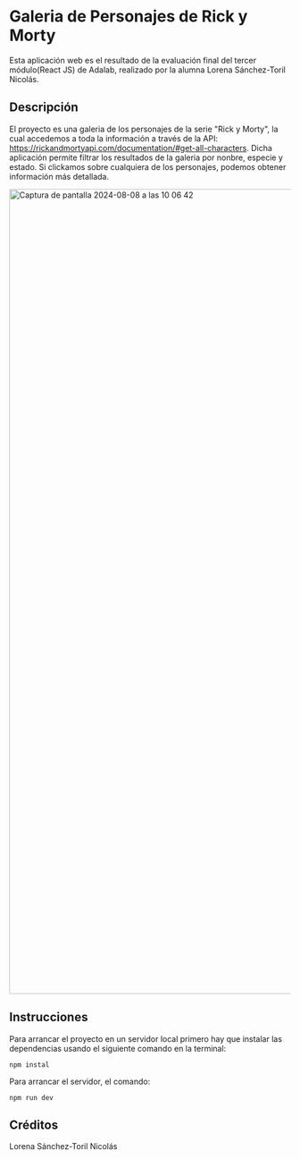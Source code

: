 # Galeria de Personajes de Rick y Morty

Esta aplicación web es el resultado de la evaluación final del tercer módulo(React JS) de Adalab, realizado por la alumna Lorena Sánchez-Toril Nicolás.

## Descripción

El proyecto es una galeria de los personajes de la serie "Rick y Morty", la cual accedemos a toda la información a través de la API: https://rickandmortyapi.com/documentation/#get-all-characters. Dicha aplicación permite filtrar los resultados de la galeria por nonbre, especie y estado. Si clickamos sobre cualquiera de los personajes, podemos obtener información más detallada.

<img width="1440" alt="Captura de pantalla 2024-08-08 a las 10 06 42" src="https://github.com/user-attachments/assets/523bc172-2cc9-4512-841a-19c088f5e5a8">



## Instrucciones

Para arrancar el proyecto en un servidor local primero hay que instalar las dependencias usando el siguiente comando en la terminal:

```
npm instal
```

Para arrancar el servidor, el comando:

```
npm run dev
```

## Créditos

Lorena Sánchez-Toril Nicolás
